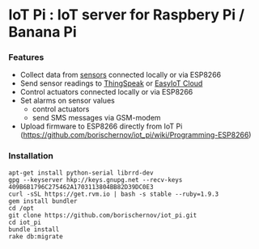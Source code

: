 # IoT Pi : IoT server for Raspbery Pi / Banana Pi

### Features
- Collect data from [sensors](https://github.com/borischernov/iot_pi/wiki) connected locally or via ESP8266
- Send sensor readings to [ThingSpeak](https://thingspeak.com) or [EasyIoT Cloud](http://cloud.iot-playground.com/)
- Control actuators connected locally or via ESP8266
- Set alarms on sensor values
  - control actuators
  - send SMS messages via GSM-modem
- Upload firmware to ESP8266 directly from IoT Pi (https://github.com/borischernov/iot_pi/wiki/Programming-ESP8266)

### Installation
~~~~
apt-get install python-serial librrd-dev
gpg --keyserver hkp://keys.gnupg.net --recv-keys 409B6B1796C275462A1703113804BB82D39DC0E3
curl -sSL https://get.rvm.io | bash -s stable --ruby=1.9.3
gem install bundler
cd /opt
git clone https://github.com/borischernov/iot_pi.git
cd iot_pi
bundle install
rake db:migrate
~~~~
